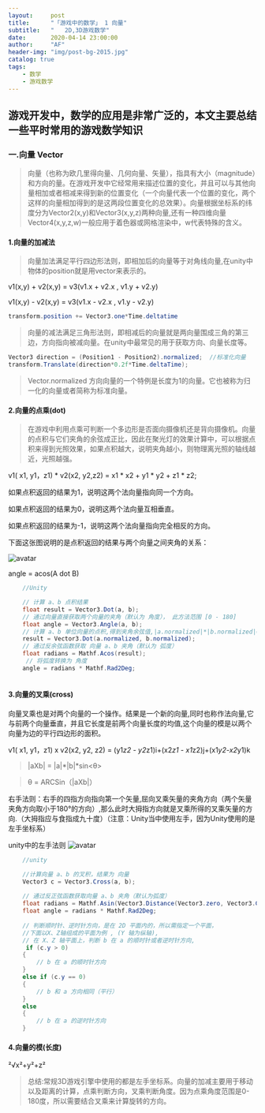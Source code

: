 ```yaml
---
layout:     post
title:      "「游戏中的数学」 1 向量"
subtitle:   " 	2D,3D游戏数学"
date:       2020-04-14 23:00:00
author:     "AF"
header-img: "img/post-bg-2015.jpg"
catalog: true
tags:
    - 数学
    - 游戏数学
---
```


## 游戏开发中，数学的应用是非常广泛的，本文主要总结一些平时常用的游戏数学知识

### 一.向量 Vector

> 向量（也称为欧几里得向量、几何向量、矢量），指具有大小（magnitude）和方向的量。在游戏开发中它经常用来描述位置的变化，并且可以与其他向量相加或者相减来得到新的位置变化（一个向量代表一个位置的变化，两个这样的向量相加得到的是这两段位置变化的总效果）。向量根据坐标系的纬度分为Vector2(x,y)和Vector3(x,y,z)两种向量,还有一种四维向量Vector4(x,y,z,w)一般应用于着色器或网格渲染中，w代表特殊的含义。

#### 1.向量的加减法

> 向量加法满足平行四边形法则，即相加后的向量等于对角线向量,在unity中物体的position就是用vector来表示的。

 v1(x,y) + v2(x,y) = v3(v1.x + v2.x , v1.y + v2.y)

 v1(x,y) - v2(x,y) = v3(v1.x - v2.x , v1.y - v2.y)

``` csharp
transform.position += Vector3.one*Time.deltatime
```

> 向量的减法满足三角形法则，即相减后的向量就是两向量围成三角的第三边，方向指向被减向量。在unity中最常见的用于获取方向、向量长度等。

```csharp
Vector3 direction = (Position1 - Position2).normalized;  //标准化向量
transform.Translate(direction*0.2f*Time.deltaTime);
```

> Vector.normalized 方向向量的一个特例是长度为1的向量。它也被称为归一化的向量或者简称为标准向量。

#### 2.向量的点乘(dot)

> 在游戏中利用点乘可判断一个多边形是否面向摄像机还是背向摄像机。向量的点积与它们夹角的余弦成正比，因此在聚光灯的效果计算中，可以根据点积来得到光照效果，如果点积越大，说明夹角越小，则物理离光照的轴线越近，光照越强。

v1( x1, y1，z1) * v2(x2, y2,z2) = x1 * x2 + y1 * y2 + z1 * z2;

如果点积返回的结果为1，说明这两个法向量指向同一个方向。

如果点积返回的结果为0，说明这两个法向量互相垂直。

如果点积返回的结果为-1，说明这两个法向量指向完全相反的方向。

下面这张图说明的是点积返回的结果与两个向量之间夹角的关系：

![avatar](http://q8ixw72rd.bkt.clouddn.com/2020-04-14-gamemath-vector-1.jpg)

angle = acos(A dot B)

```cs
    //Unity

    // 计算 a、b 点积结果
    float result = Vector3.Dot(a, b);
    // 通过向量直接获取两个向量的夹角（默认为 角度）， 此方法范围 [0 - 180]
    float angle = Vector3.Angle(a, b);
    // 计算 a、b 单位向量的点积,得到夹角余弦值,|a.normalized|*|b.normalized|=1;
    result = Vector3.Dot(a.normalized, b.normalized);
    // 通过反余弦函数获取 向量 a、b 夹角（默认为 弧度）
    float radians = Mathf.Acos(result);
     // 将弧度转换为 角度
    angle = radians * Mathf.Rad2Deg;
    

```

#### 3.向量的叉乘(cross)

向量叉乘也是对两个向量的一个操作。结果是一个新的向量,同时也称作法向量,它与前两个向量垂直，并且它长度是前两个向量长度的均值,这个向量的模是以两个向量为边的平行四边形的面积。

v1( x1, y1，z1) x v2(x2, y2, z2) = (y1*z2 - y2*z1)i+(x2*z1 - x1*z2)j+(x1*y2-x2*y1)k

> |aXb| = |a|*|b|*sin<θ>

> θ = ARCSin（|aXb|）

右手法则：右手的四指方向指向第一个矢量,屈向叉乘矢量的夹角方向（两个矢量夹角方向取小于180°的方向）,那么此时大拇指方向就是叉乘所得的叉乘矢量的方向.（大拇指应与食指成九十度）（注意：Unity当中使用左手，因为Unity使用的是左手坐标系）

unity中的左手法则
![avatar](http://gameweb-img.qq.com/gad/20170220/phpstyGpN.1487576939.png)

```cs
    //unity

    //计算向量 a、b 的叉积，结果为 向量 
    Vector3 c = Vector3.Cross(a, b);
 
    // 通过反正弦函数获取向量 a、b 夹角（默认为弧度）
    float radians = Mathf.Asin(Vector3.Distance(Vector3.zero, Vector3.Cross(a.normalized, b.normalized)));
    float angle = radians * Mathf.Rad2Deg;
 
    // 判断顺时针、逆时针方向，是在 2D 平面内的，所以需指定一个平面，
    //下面以X、Z轴组成的平面为例 , (Y 轴为纵轴),
    // 在 X、Z 轴平面上，判断 b 在 a 的顺时针或者逆时针方向,
     if (c.y > 0)
    {
        // b 在 a 的顺时针方向
    }
    else if (c.y == 0)
    {
        // b 和 a 方向相同（平行）
    }
    else
    {
        // b 在 a 的逆时针方向
    }
```

#### 4.向量的模(长度)

²√x²+y²+z²


> 总结:常规3D游戏引擎中使用的都是左手坐标系。向量的加减主要用于移动以及距离的计算，点乘判断方向，叉乘判断角度。因为点乘角度范围是0-180度，所以需要结合叉乘来计算旋转的方向。
